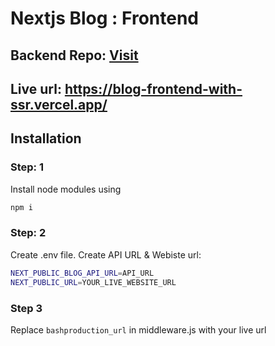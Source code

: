
# Nextjs Blog : Frontend

## Backend Repo: [Visit](https://github.com/babluroy/nodejs-mongodb-blog-backend)




## Live url: https://blog-frontend-with-ssr.vercel.app/

## Installation

### Step: 1
Install node modules using

```bash
npm i
```

### Step: 2
Create .env file.
Create API URL & Webiste url:

```bash
NEXT_PUBLIC_BLOG_API_URL=API_URL
NEXT_PUBLIC_URL=YOUR_LIVE_WEBSITE_URL
```

### Step 3
Replace ```bashproduction_url``` in middleware.js with your live 
url